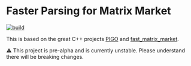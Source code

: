 
# Faster Parsing for Matrix Market
[![build](https://github.com/jamesETsmith/mmio/actions/workflows/build.yaml/badge.svg)](https://github.com/jamesETsmith/mmio/actions/workflows/build.yaml)

This is based on the great C++ projects [PIGO](https://github.com/GT-TDAlab/PIGO) and [fast_matrix_market](https://github.com/alugowski/fast_matrix_market).

:warning: This project is pre-alpha and is currently unstable. Please understand there will be breaking changes.